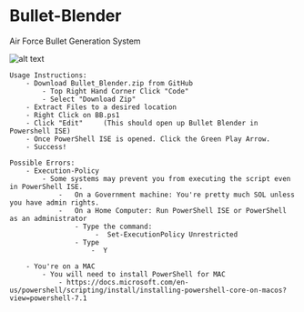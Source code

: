 # Bullet-Blender
Air Force Bullet Generation System


![alt text](https://github.com/Jukari2003/Bullet-Blender/blob/main/Resources/Required/Bullet_Blender_Preview.png?raw=true)

    Usage Instructions:
        - Download Bullet_Blender.zip from GitHub
            - Top Right Hand Corner Click "Code"
            - Select "Download Zip"
        - Extract Files to a desired location
        - Right Click on BB.ps1
        - Click "Edit"     (This should open up Bullet Blender in Powershell ISE)
        - Once PowerShell ISE is opened. Click the Green Play Arrow.
        - Success!

    Possible Errors:
        - Execution-Policy 
            - Some systems may prevent you from executing the script even in PowerShell ISE.
                -   On a Government machine: You're pretty much SOL unless you have admin rights.
                -   On a Home Computer: Run PowerShell ISE or PowerShell as an administrator
                    - Type the command:
                         -  Set-ExecutionPolicy Unrestricted
                    - Type 
                        -  Y
  
        - You're on a MAC
            - You will need to install PowerShell for MAC
                - https://docs.microsoft.com/en-us/powershell/scripting/install/installing-powershell-core-on-macos?view=powershell-7.1
